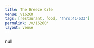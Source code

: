 ```yaml
---
title: The Breeze Cafe
venue: v16260
tags: [restaurant, food, "fhrs:414633"]
permalink: /v/16260/
layout: venue
---
```

null